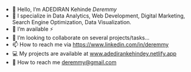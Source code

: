 - 👋 Hello, I’m ADEDIRAN Kehinde *Deremmy*
- 👀 I specialize in Data Analytics, Web Development, Digital Marketing,  Search Engine Optimization, Data Visualization.
- 🔭 I’m available ⚡
- 👯 I’m looking to collaborate on several projects/tasks...
- 📫 How to reach me via https://www.linkedin.com/in/deremmy
- 💻 My projects are available at www.adedirankehindey.netlify.app
- 💬 How to reach me deremmy@gmail.com
 

<!---
deremmy/deremmy is a ✨ special ✨ repository because its `README.md` (this file) appears on your GitHub profile.
You can click the Preview link to take a look at your changes.
--->
